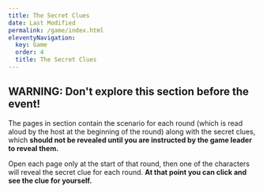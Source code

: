 ```yaml
---
title: The Secret Clues
date: Last Modified
permalink: /game/index.html
eleventyNavigation:
  key: Game
  order: 4
  title: The Secret Clues
---
```


## WARNING: Don't explore this section before the event!

The pages in section contain the scenario for each round (which is read aloud by the host at the beginning of the round) along with the secret clues, which **should not be revealed until you are instructed by the game leader to reveal them.**

Open each page only at the start of that round, then one of the characters will reveal the secret clue for each round. **At that point you can click and see the clue for yourself.**